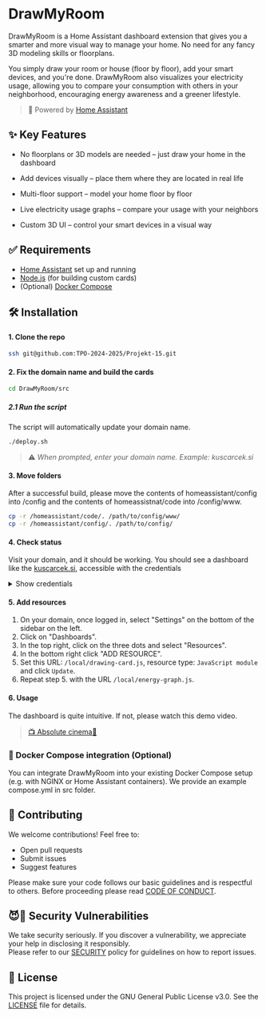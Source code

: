# DrawMyRoom

DrawMyRoom is a Home Assistant dashboard extension that gives you a smarter and more visual way to manage your home. No need for any fancy 3D modeling skills or floorplans.

You simply draw your room or house (floor by floor), add your smart devices, and you're done. DrawMyRoom also visualizes your electricity usage, allowing you to compare your consumption with others in your neighborhood, encouraging energy awareness and a greener lifestyle.

> 🔗 Powered by [Home Assistant](https://github.com/home-assistant)


## ✨ Key Features

* No floorplans or 3D models are needed – just draw your home in the dashboard

* Add devices visually – place them where they are located in real life

* Multi-floor support – model your home floor by floor

* Live electricity usage graphs – compare your usage with your neighbors

* Custom 3D UI – control your smart devices in a visual way

## ✅ Requirements
- [Home Assistant](https://github.com/home-assistant) set up and running
- [Node.js](https://github.com/nodejs/node) (for building custom cards)
- (Optional) [Docker Compose](https://github.com/docker/compose)

## 🛠️ Installation

#### 1. Clone the repo
```bash
ssh git@github.com:TPO-2024-2025/Projekt-15.git
```

#### 2. Fix the domain name and build the cards
```bash
cd DrawMyRoom/src
```
##### 2.1 Run the script
The script will automatically update your domain name.
```bash
./deploy.sh
```
> ⚠️ *When prompted, enter your domain name. Example: kuscarcek.si* 

#### 3. Move folders
After a successful build, please move the contents of homeassistant/config into /config and the contents of homeassistnat/code into /config/www.

```bash
cp -r /homeassistant/code/. /path/to/config/www/
cp -r /homeassistant/config/. /path/to/config/
```

#### 4. Check status
Visit your domain, and it should be working. You should see a dashboard like the [kuscarcek.si](https://kuscarcek.si/), accessible with the credentials <details><summary>Show credentials</summary>  
> Username: demo  
> Password: demo  
</details>

#### 5. Add resources

1. On your domain, once logged in, select "Settings" on the bottom of the sidebar on the left.
2. Click on "Dashboards".
3. In the top right, click on the three dots and select "Resources".
4. In the bottom right click "ADD RESOURCE".
5. Set this URL: `/local/drawing-card.js`, resource type: `JavaScript module` and click `Update`.
6. Repeat step 5. with the URL `/local/energy-graph.js`.

#### 6. Usage
The dashboard is quite intuitive. If not, please watch this demo video.
> [📺 Absolute cinema🍿](https://youtu.be/tSYQr0QapdU)

### 🐳 Docker Compose integration (Optional)
You can integrate DrawMyRoom into your existing Docker Compose setup (e.g. with NGINX or Home Assistant containers). We provide an example compose.yml in src folder.

## 🤝 Contributing
We welcome contributions! Feel free to:

- Open pull requests
- Submit issues
- Suggest features

Please make sure your code follows our basic guidelines and is respectful to others. Before proceeding please read [CODE OF CONDUCT](CODE_OF_CONDUCT.md).

## 😈🔐 Security Vulnerabilities

We take security seriously. If you discover a vulnerability, we appreciate your help in disclosing it responsibly.  
Please refer to our [SECURITY](SECURITY.md) policy for guidelines on how to report issues.


## 📄 License

This project is licensed under the GNU General Public License v3.0. See the [LICENSE](LICENSE) file for details.
